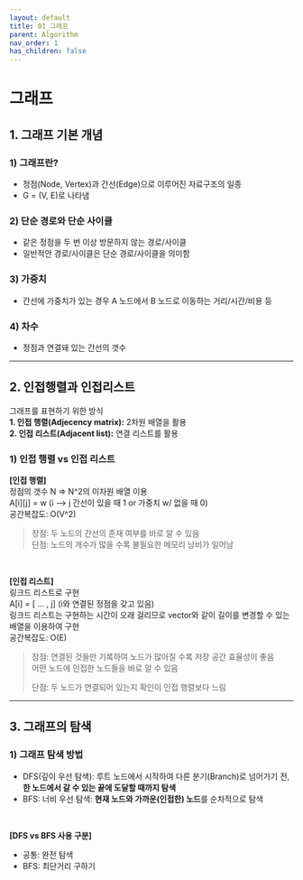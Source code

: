 ```yaml
---
layout: default
title: 01_그래프
parent: Algorithm
nav_order: 1
has_children: false
---
```


# 그래프

## 1. 그래프 기본 개념  

### 1) 그래프란?  
- 정점(Node, Vertex)과 간선(Edge)으로 이루어진 자료구조의 일종  
- G = (V, E)로 나타냄

### 2) 단순 경로와 단순 사이클  
- 같은 정점을 두 번 이상 방문하지 않는 경로/사이클  
- 일반적안 경로/사이클은 단순 경로/사이클을 의미함

### 3) 가중치  
- 간선에 가중치가 있는 경우 A 노드에서 B 노드로 이동하는 거리/시간/비용 등

### 4) 차수  
- 정점과 연결돼 있는 간선의 갯수  

<hr/>

## 2. 인접행렬과 인접리스트  
그래프를 표현하기 위한 방식  
**1. 인접 행렬(Adjecency matrix):** 2차원 배열을 활용  
**2. 인접 리스트(Adjacent list):** 연결 리스트를 활용

### 1) 인접 행렬 vs 인접 리스트  

**[인접 행렬]**  
정점의 갯수 N => N^2의 이차원 배열 이용  
A[i][j] = w (i --> j 간선이 있을 때 1 or 가중치 w/ 없을 때 0)  
공간복잡도: O(V^2)  


> 장점: 두 노드의 간선의 존재 여부를 바로 알 수 있음  
> 단점: 노드의 개수가 많을 수록 불필요한 메모리 낭비가 일어남  

<br/>  

**[인접 리스트]**  
링크드 리스트로 구현  
A[i] = [ ... , j] (i와 연결된 정점을 갖고 있음)  
링크드 리스트는 구현하는 시간이 오래 걸리므로 vector와 같이 길이를 변경할 수 있는 배열을 이용하여 구현  
공간복잡도: O(E)  


> 장점: 연결된 것들만 기록하여 노드가 많아질 수록 저장 공간 효율성이 좋음  
> 어떤 노드에 인접한 노드들을 바로 알 수 있음
>   
> 단점: 두 노드가 연결되어 있는지 확인이 인접 행렬보다 느림  

<hr/>

## 3. 그래프의 탐색  

### 1) 그래프 탐색 방법  

- DFS(깊이 우선 탐색): 루트 노드에서 시작하여 다른 분기(Branch)로 넘어가기 전, **한 노드에서 갈 수 있는 끝에 도달할 때까지 탐색**  
- BFS: 너비 우선 탐색: **현재 노드와 가까운(인접한) 노드**를 순차적으로 탐색  

<br/>

**[DFS vs BFS 사용 구분]**  
- 공통: 완전 탐색  
- BFS: 최단거리 구하기  

